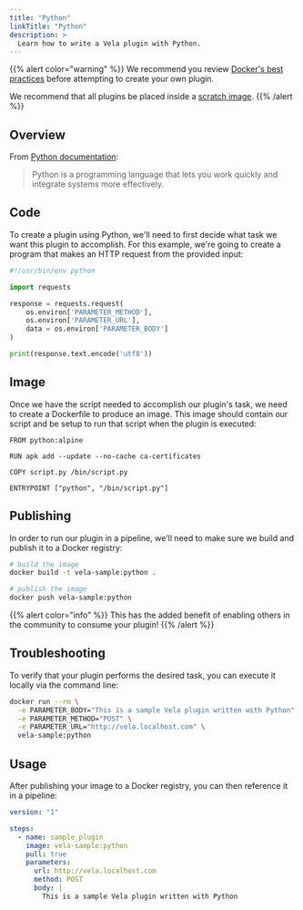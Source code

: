 ```yaml
---
title: "Python"
linkTitle: "Python"
description: >
  Learn how to write a Vela plugin with Python.
---
```


{{% alert color="warning" %}}
We recommend you review [Docker's best practices](https://docs.docker.com/develop/develop-images/dockerfile_best-practices/) before attempting to create your own plugin.

We recommend that all plugins be placed inside a [scratch image](https://hub.docker.com/_/scratch).
{{% /alert %}}

## Overview

From [Python documentation](https://www.python.org/):

> Python is a programming language that lets you work quickly and integrate systems more effectively.

## Code

To create a plugin using Python, we'll need to first decide what task we want this plugin to accomplish. For this example, we're going to create a program that makes an HTTP request from the provided input:

```python
#!/usr/bin/env python

import requests

response = requests.request(
    os.environ['PARAMETER_METHOD'],
    os.environ['PARAMETER_URL'],
    data = os.environ['PARAMETER_BODY']
)

print(response.text.encode('utf8'))
```

## Image

Once we have the script needed to accomplish our plugin's task, we need to create a Dockerfile to produce an image. This image should contain our script and be setup to run that script when the plugin is executed:

```docker
FROM python:alpine

RUN apk add --update --no-cache ca-certificates

COPY script.py /bin/script.py

ENTRYPOINT ["python", "/bin/script.py"]
```

## Publishing

In order to run our plugin in a pipeline, we'll need to make sure we build and publish it to a Docker registry:

```sh
# build the image
docker build -t vela-sample:python .

# publish the image
docker push vela-sample:python
```

{{% alert color="info" %}}
This has the added benefit of enabling others in the community to consume your plugin!
{{% /alert %}}

## Troubleshooting

To verify that your plugin performs the desired task, you can execute it locally via the command line:

```sh
docker run --rm \
  -e PARAMETER_BODY="This is a sample Vela plugin written with Python" \
  -e PARAMETER_METHOD="POST" \
  -e PARAMETER_URL="http://vela.localhost.com" \
  vela-sample:python
```

## Usage

After publishing your image to a Docker registry, you can then reference it in a pipeline:

```yaml
version: "1"

steps:
  - name: sample_plugin
    image: vela-sample:python
    pull: true
    parameters:
      url: http://vela.localhost.com
      method: POST
      body: |
        This is a sample Vela plugin written with Python
```
